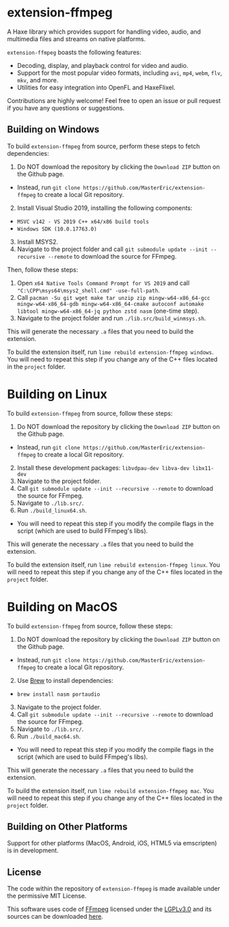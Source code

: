 # extension-ffmpeg

A Haxe library which provides support for handling video, audio, and multimedia files and streams on native platforms.

`extension-ffmpeg` boasts the following features:

- Decoding, display, and playback control for video and audio.
- Support for the most popular video formats, including `avi`, `mp4`, `webm`, `flv`, `mkv`, and more.
- Utilities for easy integration into OpenFL and HaxeFlixel.

Contributions are highly welcome! Feel free to open an issue or pull request if you have any questions or suggestions.

## Building on Windows

To build `extension-ffmpeg` from source, perform these steps to fetch dependencies:
1. Do NOT download the repository by clicking the `Download ZIP` button on the Github page. 
- Instead, run `git clone https://github.com/MasterEric/extension-ffmpeg` to create a local Git repository.
2. Install Visual Studio 2019, installing the following components:
- `MSVC v142 - VS 2019 C++ x64/x86 build tools`
- `Windows SDK (10.0.17763.0)`
3. Install MSYS2.
4. Navigate to the project folder and call `git submodule update --init --recursive --remote` to download the source for FFmpeg.

Then, follow these steps:
1. Open `x64 Native Tools Command Prompt for VS 2019` and call `"C:\CPP\msys64\msys2_shell.cmd" -use-full-path`.
2. Call `pacman -Su git wget make tar unzip zip mingw-w64-x86_64-gcc mingw-w64-x86_64-gdb mingw-w64-x86_64-cmake autoconf automake libtool mingw-w64-x86_64-jq python zstd nasm` (one-time step).
3. Navigate to the project folder and run `./lib.src/build_winmsys.sh`.

This will generate the necessary `.a` files that you need to build the extension.

To build the extension itself, run `lime rebuild extension-ffmpeg windows`. You will need to repeat this step if you change any of the C++ files located in the `project` folder.

# Building on Linux

To build `extension-ffmpeg` from source, follow these steps:
1. Do NOT download the repository by clicking the `Download ZIP` button on the Github page. 
- Instead, run `git clone https://github.com/MasterEric/extension-ffmpeg` to create a local Git repository.
2. Install these development packages:
    `libvdpau-dev libva-dev libx11-dev`
3. Navigate to the project folder.
4. Call `git submodule update --init --recursive --remote` to download the source for FFmpeg.
5. Navigate to `./lib.src/`.
6. Run `./build_linux64.sh`.
- You will need to repeat this step if you modify the compile flags in the script (which are used to build FFmpeg's libs).

This will generate the necessary `.a` files that you need to build the extension.

To build the extension itself, run `lime rebuild extension-ffmpeg linux`. You will need to repeat this step if you change any of the C++ files located in the `project` folder.

# Building on MacOS

To build `extension-ffmpeg` from source, follow these steps:
1. Do NOT download the repository by clicking the `Download ZIP` button on the Github page. 
- Instead, run `git clone https://github.com/MasterEric/extension-ffmpeg` to create a local Git repository.
2. Use [Brew](https://brew.sh/) to install dependencies:
- `brew install nasm portaudio`
3. Navigate to the project folder.
4. Call `git submodule update --init --recursive --remote` to download the source for FFmpeg.
5. Navigate to `./lib.src/`.
6. Run `./build_mac64.sh`.
- You will need to repeat this step if you modify the compile flags in the script (which are used to build FFmpeg's libs).

This will generate the necessary `.a` files that you need to build the extension.

To build the extension itself, run `lime rebuild extension-ffmpeg mac`. You will need to repeat this step if you change any of the C++ files located in the `project` folder.

## Building on Other Platforms

Support for other platforms (MacOS, Android, iOS, HTML5 via emscripten) is in development.

## License

The code within the repository of `extension-ffmpeg` is made available under the permissive MIT License.

This software uses code of [FFmpeg](http://ffmpeg.org) licensed under the [LGPLv3.0](https://www.gnu.org/licenses/lgpl-3.0.html) and its sources can be downloaded [here](https://git.ffmpeg.org/ffmpeg).
